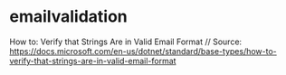 # emailvalidation
How to: Verify that Strings Are in Valid Email Format
// Source: https://docs.microsoft.com/en-us/dotnet/standard/base-types/how-to-verify-that-strings-are-in-valid-email-format
